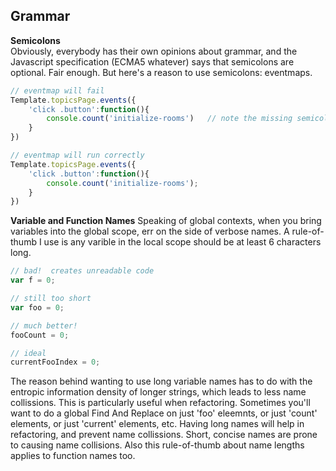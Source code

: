 ## Grammar  

**Semicolons**  
Obviously, everybody has their own opinions about grammar, and the Javascript specification (ECMA5 whatever) says that semicolons are optional.  Fair enough.  But here's a reason to use semicolons:  eventmaps.

````js
// eventmap will fail
Template.topicsPage.events({
    'click .button':function(){
        console.count('initialize-rooms')   // note the missing semicolon
    }
})

// eventmap will run correctly
Template.topicsPage.events({
    'click .button':function(){
        console.count('initialize-rooms');
    }
})

````

**Variable and Function Names** 
Speaking of global contexts, when you bring variables into the global scope, err on the side of verbose names.  A rule-of-thumb I use is any varible in the local scope should be at least 6 characters long.  

````js
// bad!  creates unreadable code 
var f = 0;

// still too short 
var foo = 0;

// much better!
fooCount = 0;

// ideal
currentFooIndex = 0;
````

The reason behind wanting to use long variable names has to do with the entropic information density of longer strings, which leads to less name collissions.  This is particularly useful when refactoring.  Sometimes you'll want to do a global Find And Replace on just 'foo' eleemnts, or just 'count' elements, or just 'current' elements, etc.  Having long names will help in refactoring, and prevent name collissions.  Short, concise names are prone to causing name collisions.  Also this rule-of-thumb about name lengths applies to function names too.



